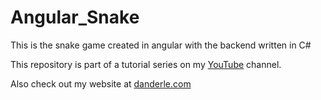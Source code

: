 # Angular_Snake
This is the snake game created in angular with the backend written in C#

This repository is part of a tutorial series on my [YouTube](https://www.youtube.com/TheDanderle) channel.

Also check out my website at [danderle.com](https://danderle.com/)
